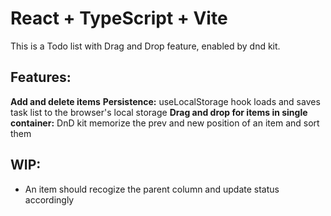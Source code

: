 # React + TypeScript + Vite

This is a Todo list with Drag and Drop feature, enabled by dnd kit.

## Features:
**Add and delete items**
**Persistence:** useLocalStorage hook loads and saves task list to the browser's local storage
**Drag and drop for items in single container:** DnD kit memorize the prev and new position of an item and sort them

## WIP:
- An item should recogize the parent column and update status accordingly